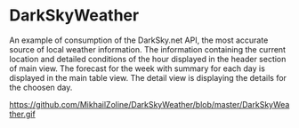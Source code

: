 # DarkSkyWeather
An example of consumption of the DarkSky.net API,  the most accurate source of local weather information.
The  information containing the current location and detailed conditions of the hour displayed in the header section of  main view. The forecast for the week with summary for each day is displayed in the main table view. The detail view is displaying the details for the choosen day.

https://github.com/MikhailZoline/DarkSkyWeather/blob/master/DarkSkyWeather.gif
